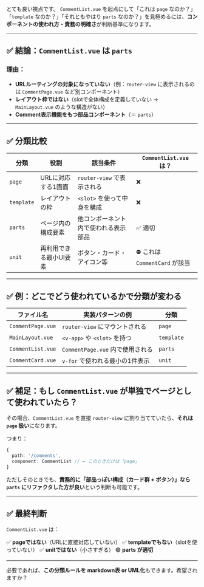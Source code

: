 とても良い視点です。
`CommentList.vue` を起点にして「これは `page` なのか？」「`template` なのか？」「それともやはり `parts` なのか？」を見極めるには、**コンポーネントの使われ方・責務の明確さ**が判断基準になります。

---

## ✅ 結論：`CommentList.vue` は **`parts`**

### 理由：

* **URLルーティングの対象になっていない**（例：`router-view` に表示されるのは `CommentPage.vue` など別コンポーネント）
* **レイアウト枠ではない**（slotで全体構成を定義していない → `MainLayout.vue` のような構造がない）
* **Comment表示機能をもつ部品コンポーネント**（＝ `parts`）

---

## ✅ 分類比較

| 分類         | 役割           | 該当条件                 | `CommentList.vue` は？    |
| ---------- | ------------ | -------------------- | ----------------------- |
| `page`     | URLに対応する1画面  | `router-view` で表示される | ❌                       |
| `template` | レイアウトの枠      | `<slot>` を使って中身を構成   | ❌                       |
| `parts`    | ページ内の構成要素    | 他コンポーネント内で使われる表示部品   | ✅ 適切                    |
| `unit`     | 再利用できる最小UI要素 | ボタン・カード・アイコン等        | ⛔ これは `CommentCard` が該当 |

---

## ✅ 例：どこでどう使われているかで分類が変わる

| ファイル名             | 実装パターンの例                  | 分類         |
| ----------------- | ------------------------- | ---------- |
| `CommentPage.vue` | `router-view` にマウントされる    | `page`     |
| `MainLayout.vue`  | `<v-app>` や `<slot>` を持つ  | `template` |
| `CommentList.vue` | `CommentPage.vue` 内で使用される | `parts`    |
| `CommentCard.vue` | `v-for` で使われる最小の1件表示      | `unit`     |

---

## ✅ 補足：もし `CommentList.vue` が単独でページとして使われていたら？

その場合、`CommentList.vue` を直接 `router-view` に割り当てていたら、**それは `page` 扱い**になります。

つまり：

```ts
{
  path: '/comments',
  component: CommentList // ← このときだけは「page」
}
```

ただしそのときでも、**責務的に「部品っぽい構成（カード群 + ボタン）」なら `parts` にリファクタした方が良い**という判断も可能です。

---

## ✅ 最終判断

`CommentList.vue` は：

✅ **pageではない**（URLに直接対応していない）
✅ **templateでもない**（slotを使っていない）
✅ **unitではない**（小さすぎる）
🟢 **parts が適切**

---

必要であれば、**この分類ルールを markdown表 or UML化**もできます。希望されますか？
